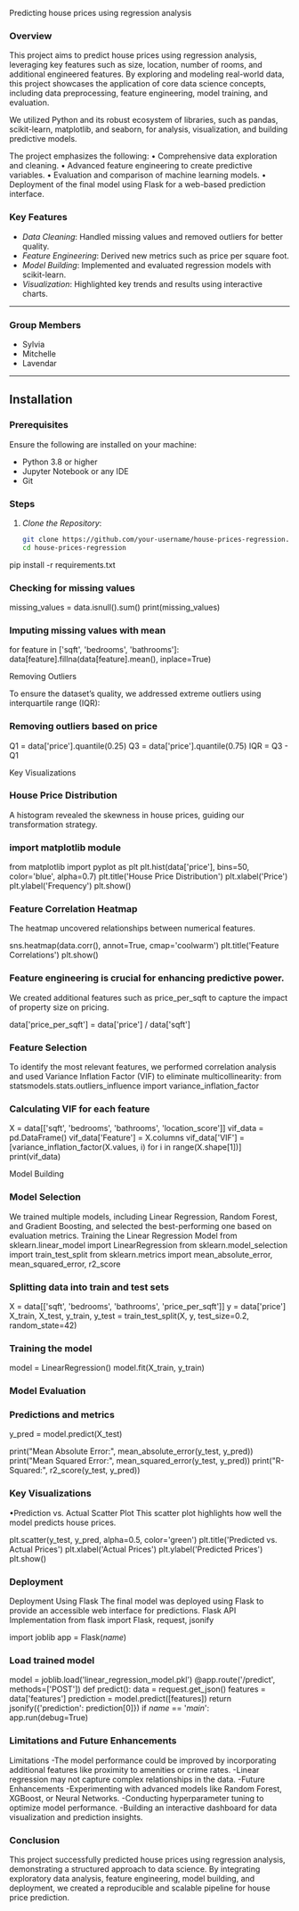 Predicting house prices using regression analysis
### Overview
This project aims to predict house prices using regression analysis, leveraging key features such as size, location, number of rooms, and additional engineered features. By exploring and modeling real-world data, this project showcases the application of core data science concepts, including data preprocessing, feature engineering, model training, and evaluation.

We utilized Python and its robust ecosystem of libraries, such as pandas, scikit-learn, matplotlib, and seaborn, for analysis, visualization, and building predictive models.

The project emphasizes the following:
	•	Comprehensive data exploration and cleaning.
	•	Advanced feature engineering to create predictive variables.
	•	Evaluation and comparison of machine learning models.
	•	Deployment of the final model using Flask for a web-based prediction interface.

### Key Features
- *Data Cleaning*: Handled missing values and removed outliers for better quality.
- *Feature Engineering*: Derived new metrics such as price per square foot.
- *Model Building*: Implemented and evaluated regression models with scikit-learn.
- *Visualization*: Highlighted key trends and results using interactive charts.

---

### Group Members
- Sylvia
- Mitchelle
- Lavendar

---

## Installation

### Prerequisites
Ensure the following are installed on your machine:
- Python 3.8 or higher
- Jupyter Notebook or any IDE
- Git

### Steps
1. *Clone the Repository*:
   ```bash
   git clone https://github.com/your-username/house-prices-regression.git
   cd house-prices-regression
pip install -r requirements.txt
### Checking for missing values
missing_values = data.isnull().sum()
print(missing_values)

### Imputing missing values with mean
for feature in ['sqft', 'bedrooms', 'bathrooms']:
    data[feature].fillna(data[feature].mean(), inplace=True)

Removing Outliers

To ensure the dataset’s quality, we addressed extreme outliers using interquartile range (IQR):

### Removing outliers based on price
Q1 = data['price'].quantile(0.25)
Q3 = data['price'].quantile(0.75)
IQR = Q3 - Q1

Key Visualizations
### House Price Distribution
A histogram revealed the skewness in house prices, guiding our transformation strategy.

### import matplotlib module
from matplotlib import pyplot as plt
plt.hist(data['price'], bins=50, color='blue', alpha=0.7) 
plt.title('House Price Distribution') 
plt.xlabel('Price') 
plt.ylabel('Frequency') 
plt.show()
### Feature Correlation Heatmap
The heatmap uncovered relationships between numerical features.

sns.heatmap(data.corr(), annot=True, cmap='coolwarm')
plt.title('Feature Correlations')
plt.show()

### Feature engineering is crucial for enhancing predictive power.
We created additional features such as price_per_sqft to capture the impact of property size on pricing.

data['price_per_sqft'] = data['price'] / data['sqft']

### Feature Selection
To identify the most relevant features, we performed correlation analysis and used Variance Inflation Factor (VIF) to eliminate multicollinearity:
from statsmodels.stats.outliers_influence import variance_inflation_factor

### Calculating VIF for each feature
X = data[['sqft', 'bedrooms', 'bathrooms', 'location_score']]
vif_data = pd.DataFrame()
vif_data['Feature'] = X.columns
vif_data['VIF'] = [variance_inflation_factor(X.values, i) for i in range(X.shape[1])]
print(vif_data)

 Model Building

### Model Selection
We trained multiple models, including Linear Regression, Random Forest, and Gradient Boosting, and selected the best-performing one based on evaluation metrics.
Training the Linear Regression Model
from sklearn.linear_model import LinearRegression
from sklearn.model_selection import train_test_split
from sklearn.metrics import mean_absolute_error, mean_squared_error, r2_score

### Splitting data into train and test sets
X = data[['sqft', 'bedrooms', 'bathrooms', 'price_per_sqft']]
y = data['price']
X_train, X_test, y_train, y_test = train_test_split(X, y, test_size=0.2, random_state=42)

### Training the model
model = LinearRegression()
model.fit(X_train, y_train)

### Model Evaluation

### Predictions and metrics
y_pred = model.predict(X_test)

print("Mean Absolute Error:", mean_absolute_error(y_test, y_pred))
print("Mean Squared Error:", mean_squared_error(y_test, y_pred))
print("R-Squared:", r2_score(y_test, y_pred))

### Key Visualizations
•Prediction vs. Actual Scatter Plot
This scatter plot highlights how well the model predicts house prices.

plt.scatter(y_test, y_pred, alpha=0.5, color='green')
plt.title('Predicted vs. Actual Prices')
plt.xlabel('Actual Prices')
plt.ylabel('Predicted Prices')
plt.show()

### Deployment
Deployment Using Flask
The final model was deployed using Flask to provide an accessible web interface for predictions.
Flask API Implementation
from flask import Flask, request, jsonify

import joblib
app = Flask(_name_)

### Load trained model
model = joblib.load('linear_regression_model.pkl')
@app.route('/predict', methods=['POST'])
def predict():
    data = request.get_json()
    features = data['features']
    prediction = model.predict([features])
    return jsonify({'prediction': prediction[0]})
if _name_ == '_main_':
    app.run(debug=True)

### Limitations and Future Enhancements
Limitations
-The model performance could be improved by incorporating additional features like proximity to amenities or crime rates.
-Linear regression may not capture complex relationships in the data.
-Future Enhancements
-Experimenting with advanced models like Random Forest, XGBoost, or Neural Networks.
-Conducting hyperparameter tuning to optimize model performance.
-Building an interactive dashboard for data visualization and prediction insights.

### Conclusion
This project successfully predicted house prices using regression analysis, demonstrating a structured approach to data science. By integrating exploratory data analysis, feature engineering, model building, and deployment, we created a reproducible and scalable pipeline for house price prediction.



